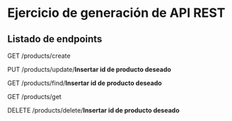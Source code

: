 # Ejercicio de generación de API REST

## Listado de endpoints

GET /products/create  

PUT /products/update/__Insertar id de producto deseado__  

GET /products/find/__Insertar id de producto deseado__  

GET /products/get  

DELETE /products/delete/__Insertar id de producto deseado__  
